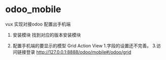 # odoo_mobile
vux 实现对接odoo 配置出手机端
1. 安装模块
  找到对应的版本安装模块
    
2. 配置手机端的要显示的模型 Grid Action View
  1.字段的设置还不完善。
3.访问链接登录 http://127.0.0.1:8888/odoo/mobile#/odoo/grid
  
